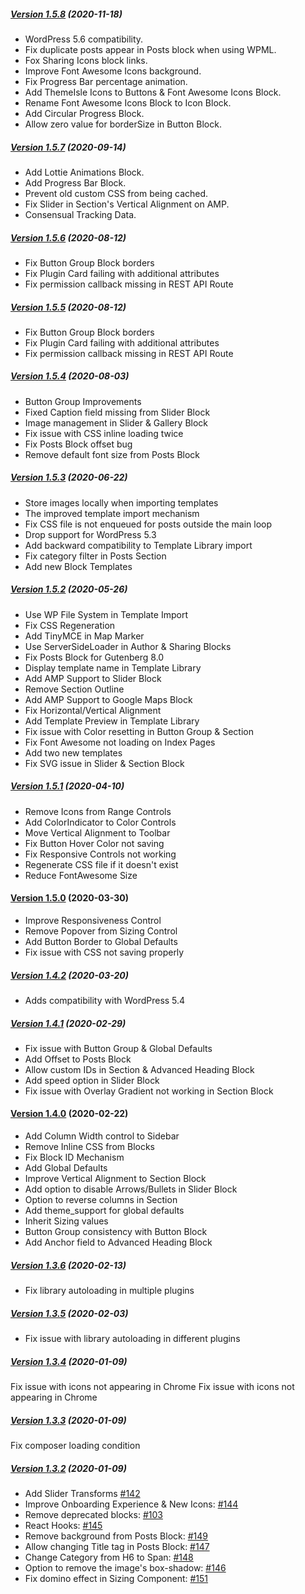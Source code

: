 ##### [Version 1.5.8](https://github.com/Codeinwp/gutenberg-blocks/compare/v1.5.7...v1.5.8) (2020-11-18)

- WordPress 5.6 compatibility.
- Fix duplicate posts appear in Posts block when using WPML.
- Fox Sharing Icons block links.
- Improve Font Awesome Icons background.
- Fix Progress Bar percentage animation.
- Add ThemeIsle Icons to Buttons & Font Awesome Icons Block.
- Rename Font Awesome Icons Block to Icon Block.
- Add Circular Progress Block.
- Allow zero value for borderSize in Button Block.

##### [Version 1.5.7](https://github.com/Codeinwp/gutenberg-blocks/compare/v1.5.6...v1.5.7) (2020-09-14)

- Add Lottie Animations Block.
- Add Progress Bar Block.
- Prevent old custom CSS from being cached.
- Fix Slider in Section's Vertical Alignment on AMP.
- Consensual Tracking Data.

##### [Version 1.5.6](https://github.com/Codeinwp/gutenberg-blocks/compare/v1.5.5...v1.5.6) (2020-08-12)

- Fix Button Group Block borders
- Fix Plugin Card failing with additional attributes
- Fix permission callback missing in REST API Route

##### [Version 1.5.5](https://github.com/Codeinwp/gutenberg-blocks/compare/v1.5.4...v1.5.5) (2020-08-12)

- Fix Button Group Block borders
- Fix Plugin Card failing with additional attributes
- Fix permission callback missing in REST API Route

##### [Version 1.5.4](https://github.com/Codeinwp/gutenberg-blocks/compare/v1.5.3...v1.5.4) (2020-08-03)

- Button Group Improvements
- Fixed Caption field missing from Slider Block
- Image management in Slider & Gallery Block
- Fix issue with CSS inline loading twice
- Fix Posts Block offset bug
- Remove default font size from Posts Block

##### [Version 1.5.3](https://github.com/Codeinwp/gutenberg-blocks/compare/v1.5.2...v1.5.3) (2020-06-22)

- Store images locally when importing templates
- The improved template import mechanism
- Fix CSS file is not enqueued for posts outside the main loop
- Drop support for WordPress 5.3
- Add backward compatibility to Template Library import
- Fix category filter in Posts Section
- Add new Block Templates

##### [Version 1.5.2](https://github.com/Codeinwp/gutenberg-blocks/compare/v1.5.1...v1.5.2) (2020-05-26)

- Use WP File System in Template Import
- Fix CSS Regeneration
- Add TinyMCE in Map Marker
- Use ServerSideLoader in Author & Sharing Blocks
- Fix Posts Block for Gutenberg 8.0
- Display template name in Template Library
- Add AMP Support to Slider Block
- Remove Section Outline
- Add AMP Support to Google Maps Block
- Fix Horizontal/Vertical Alignment
- Add Template Preview in Template Library
- Fix issue with Color resetting in Button Group & Section
- Fix Font Awesome not loading on Index Pages
- Add two new templates
- Fix SVG issue in Slider & Section Block

##### [Version 1.5.1](https://github.com/Codeinwp/gutenberg-blocks/compare/v1.5.0...v1.5.1) (2020-04-10)

- Remove Icons from Range Controls
- Add ColorIndicator to Color Controls
- Move Vertical Alignment to Toolbar
- Fix Button Hover Color not saving
- Fix Responsive Controls not working
- Regenerate CSS file if it doesn't exist
- Reduce FontAwesome Size

#### [Version 1.5.0](https://github.com/Codeinwp/gutenberg-blocks/compare/v1.4.2...v1.5.0) (2020-03-30)

- Improve Responsiveness Control
- Remove Popover from Sizing Control
- Add Button Border to Global Defaults
- Fix issue with CSS not saving properly

##### [Version 1.4.2](https://github.com/Codeinwp/gutenberg-blocks/compare/v1.4.1...v1.4.2) (2020-03-20)

- Adds compatibility with WordPress 5.4

##### [Version 1.4.1](https://github.com/Codeinwp/gutenberg-blocks/compare/v1.4.0...v1.4.1) (2020-02-29)

- Fix issue with Button Group & Global Defaults
- Add Offset to Posts Block
- Allow custom IDs in Section & Advanced Heading Block
- Add speed option in Slider Block
- Fix issue with Overlay Gradient not working in Section Block

#### [Version 1.4.0](https://github.com/Codeinwp/gutenberg-blocks/compare/v1.3.6...v1.4.0) (2020-02-22)

- Add Column Width control to Sidebar
- Remove Inline CSS from Blocks
- Fix Block ID Mechanism
- Add Global Defaults
- Improve Vertical Alignment to Section Block
- Add option to disable Arrows/Bullets in Slider Block
- Option to reverse columns in Section
- Add theme_support for global defaults
- Inherit Sizing values
- Button Group consistency with Button Block
- Add Anchor field to Advanced Heading Block

##### [Version 1.3.6](https://github.com/Codeinwp/gutenberg-blocks/compare/v1.3.5...v1.3.6) (2020-02-13)

* Fix library autoloading in multiple plugins

##### [Version 1.3.5](https://github.com/Codeinwp/gutenberg-blocks/compare/v1.3.4...v1.3.5) (2020-02-03)

 * Fix issue with library autoloading in different plugins

##### [Version 1.3.4](https://github.com/Codeinwp/gutenberg-blocks/compare/v1.3.3...v1.3.4) (2020-01-09)

Fix issue with icons not appearing in Chrome
Fix issue with icons not appearing in Chrome

##### [Version 1.3.3](https://github.com/Codeinwp/gutenberg-blocks/compare/v1.3.2...v1.3.3) (2020-01-09)

Fix composer loading condition

##### [Version 1.3.2](https://github.com/Codeinwp/gutenberg-blocks/compare/v1.3.1...v1.3.2) (2020-01-09)

- Add Slider Transforms [#142](https://github.com/Codeinwp/gutenberg-blocks/issues/142)
- Improve Onboarding Experience & New Icons: [#144](https://github.com/Codeinwp/gutenberg-blocks/issues/144)
- Remove deprecated blocks: [#103](https://github.com/Codeinwp/gutenberg-blocks/issues/103)
- React Hooks: [#145](https://github.com/Codeinwp/gutenberg-blocks/issues/145)
- Remove background from Posts Block: [#149](https://github.com/Codeinwp/gutenberg-blocks/issues/149)
- Allow changing Title tag in Posts Block: [#147](https://github.com/Codeinwp/gutenberg-blocks/issues/147)
- Change Category from H6 to Span: [#148](https://github.com/Codeinwp/gutenberg-blocks/issues/148)
- Option to remove the image's box-shadow: [#146](https://github.com/Codeinwp/gutenberg-blocks/issues/146)
- Fix domino effect in Sizing Component: [#151](https://github.com/Codeinwp/gutenberg-blocks/issues/151)
